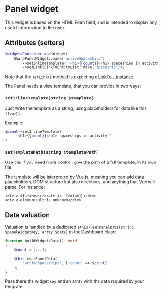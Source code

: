 # Panel widget

This widget is based on the HTML Form field, and is intended to display any useful information to the user.

## Attributes (setters)

```php
$widgetsContainer->addWidget(
    SharpPanelWidget::make('activeSpaceships')
        ->setInlineTemplate(''<h1>{{count}}</h1> spaceships in activity'')
        ->setLink(LinkToEntityList::make('spaceship'));
```

Note that the `setLink()` method is expecting a [LinkTo... instance](../link-to.md).

The Panel needs a view template, that you can provide in two ways:

### `setInlineTemplate(string $template)`
Just write the template as a string, using placeholders for data like this: `{{var}}`.

Example:

```php
$panel->setInlineTemplate(
    ''<h1>{{count}}</h1> spaceships in activity''
)
```

### `setTemplatePath(string $templatePath)`

Use this if you need more control: give the path of a full template, in its own file.

The template will be [interpreted by Vue.js](https://vuejs.org/v2/guide/syntax.html), meaning you can add data placeholders, DOM structure but also directives, and anything that Vue will parse. For instance:

```vue
<div v-if="show">result is {{value}}</div>
<div v-else>result is unknown</div>
```

## Data valuation

Valuation is handled by a dedicated `$this->setPanelData(string $panelWidgetKey, array $data)` in the Dashboard class:

```php
function buildWidgetsData(): void
{
    $count = [...];

    $this->setPanelData(
        'activeSpaceships', ['count' => $count]
    );
}
```

Pass there the widget `key` and an array with the data required by your template.

